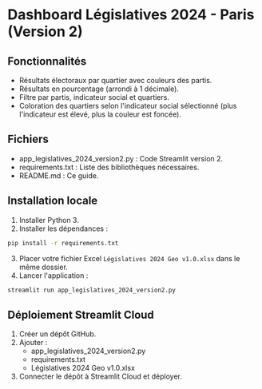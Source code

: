 
# Dashboard Législatives 2024 - Paris (Version 2)

## Fonctionnalités
- Résultats électoraux par quartier avec couleurs des partis.
- Résultats en pourcentage (arrondi à 1 décimale).
- Filtre par partis, indicateur social et quartiers.
- Coloration des quartiers selon l'indicateur social sélectionné (plus l'indicateur est élevé, plus la couleur est foncée).

## Fichiers
- app_legislatives_2024_version2.py : Code Streamlit version 2.
- requirements.txt : Liste des bibliothèques nécessaires.
- README.md : Ce guide.

## Installation locale
1. Installer Python 3.
2. Installer les dépendances :
```bash
pip install -r requirements.txt
```
3. Placer votre fichier Excel `Législatives 2024 Geo v1.0.xlsx` dans le même dossier.
4. Lancer l'application :
```bash
streamlit run app_legislatives_2024_version2.py
```

## Déploiement Streamlit Cloud
1. Créer un dépôt GitHub.
2. Ajouter :
    - app_legislatives_2024_version2.py
    - requirements.txt
    - Législatives 2024 Geo v1.0.xlsx
3. Connecter le dépôt à Streamlit Cloud et déployer.
